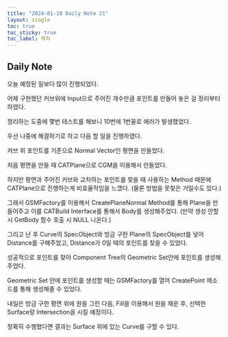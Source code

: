 ```yaml
---
title: "2024-01-10 Daily Note 21"
layout: single
toc: true
toc_sticky: true
toc_label: 목차
---
```


## Daily Note

오늘 예정된 일보다 많이 진행되었다.

어제 구현했던 커브위에 Input으로 주어진 개수만큼 포인트를 만들어 놓은 걸 정리부터 하였다.

정리하는 도중에 몇번 테스트를 해보니 10번에 1번꼴로 에러가 발생했었다.

우선 나중에 해결하기로 하고 다음 할 일을 진행하였다.

커브 위 포인트를 기준으로 Normal Vector인 평면을 만들었다.

처음 평면을 만들 때 CATPlane으로 CGM을 이용해서 만들었다.

하지만 평면과 주어진 커브와 교차하는 포인트를 찾을 때 사용하는 Method 때문에 CATPlane으로 진행하는게 비효율적임을 느꼈다. (물론 방법을 못찾은 거일수도 있다.)

그래서 GSMFactory를 이용해서 CreatePlaneNormal Method를 통해 Plane을 만들어주고 이를 CATBuild Interface를 통해서 Body를 생성해주었다. (만약 생성 안할 시 GetBody 함수 호출 시 NULL 나온다.)

그리고 난 후 Curve의 SpecObject와 방금 구한 Plane의 SpecObject를 넣어 Distance를 구해주었고, Distance가 0일 때의 포인트를 찾을 수 있었다.

성공적으로 포인트를 찾아 Component Tree의 Geometric Set안에 포인트를 생성해주었다.

Geometric Set 안에 포인트를 생성할 때는 GSMFactory를 열어 CreatePoint 메소드를 통해 생성해줄 수 있었다.

내일은 방금 구한 평면 위에 원을 그린 다음, Fill을 이용해서 원을 채운 후, 선택한 Surface랑 Intersection을 시킬 예정이다.

정확히 수행했다면 결과는 Surface 위에 있는 Curve를  구할 수 있다.